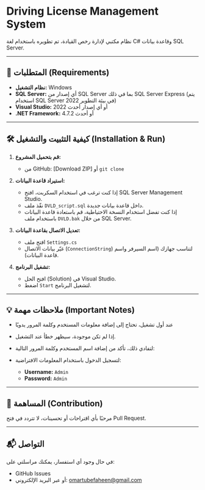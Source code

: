 # Driving License Management System

نظام مكتبي لإدارة رخص القيادة، تم تطويره باستخدام لغة C# وقاعدة بيانات SQL Server.

---

## 🚀 المتطلبات (Requirements)

- **نظام التشغيل:** Windows
- **SQL Server:** أي إصدار من SQL Server بما في ذلك SQL Server Express (يتم استخدام SQL Server 2022 في بيئة التطوير)
- **Visual Studio:** 2022 أو أي إصدار أحدث
- **.NET Framework:** 4.7.2 أو أحدث

---

## 🛠️ كيفية التثبيت والتشغيل (Installation & Run)

1. **قم بتحميل المشروع:**
   - من GitHub: [Download ZIP] أو `git clone`

2. **استيراد قاعدة البيانات:**
   - إذا كنت ترغب في استخدام السكربت، افتح SQL Server Management Studio.
   - نفّذ ملف `DVLD_script.sql` داخل قاعدة بيانات جديدة.
   - إذا كنت تفضل استخدام النسخة الاحتياطية، قم باستعادة قاعدة البيانات باستخدام ملف `DVLD.bak` من خلال SQL Server.

3. **تعديل الاتصال بقاعدة البيانات:**
   - افتح ملف `Settings.cs`
   - غيّر بيانات الاتصال (`ConnectionString`) لتناسب جهازك (اسم السيرفر واسم قاعدة البيانات).

4. **تشغيل البرنامج:**
   - افتح الحل (Solution) في Visual Studio.
   - اضغط `Start` لتشغيل البرنامج.

---

## 💡 ملاحظات مهمة (Important Notes)

- عند أول تشغيل، تحتاج إلى إضافة معلومات المستخدم وكلمة المرور يدويًا 
- إذا لم تكن موجودة، سيظهر خطأ عند التشغيل.
- لتفادي ذلك، تأكد من إضافة اسم المستخدم وكلمة المرور التالية:

- لتسجيل الدخول باستخدام المعلومات الافتراضية:
  - **Username:** `Admin`
  - **Password:** `Admin`



---

## 🤝 المساهمة (Contribution)

مرحبًا بأي اقتراحات أو تحسينات، لا تتردد في فتح Pull Request.

---

## 📬 التواصل

في حال وجود أي استفسار، يمكنك مراسلتي على:
- GitHub Issues
- أو عبر البريد الإلكتروني: omartubefaheen@gmail.com
